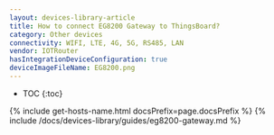 ```yaml
---
layout: devices-library-article
title: How to connect EG8200 Gateway to ThingsBoard?
category: Other devices
connectivity: WIFI, LTE, 4G, 5G, RS485, LAN
vendor: IOTRouter
hasIntegrationDeviceConfiguration: true
deviceImageFileName: EG8200.png
---
```


* TOC
{:toc}

{% include get-hosts-name.html docsPrefix=page.docsPrefix %}
{% include /docs/devices-library/guides/eg8200-gateway.md %}